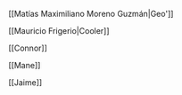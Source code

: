 [[Matías Maximiliano Moreno Guzmán|Geo']]

[[Mauricio Frigerio|Cooler]]

[[Connor]]

[[Mane]]

[[Jaime]]